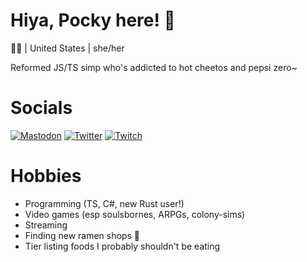 # Hiya, Pocky here! 🌸
🏳️‍⚧️ | United States | she/her

Reformed JS/TS simp who's addicted to hot cheetos and pepsi zero~

# Socials
[![Mastodon](https://img.shields.io/badge/-MASTODON-%232B90D9?style=for-the-badge&logo=mastodon&logoColor=white)](https://tech.lgbt/@pockyporium)
[![Twitter](https://img.shields.io/badge/Twitter-%231DA1F2.svg?style=for-the-badge&logo=Twitter&logoColor=white)](https://twitter.com/pockyporium)
[![Twitch](https://img.shields.io/badge/Twitch-%239146FF.svg?style=for-the-badge&logo=Twitch&logoColor=white)](https://twitch.tv/pockyporium)

# Hobbies
- Programming (TS, C#, new Rust user!)
- Video games (esp soulsbornes, ARPGs, colony-sims)
- Streaming
- Finding new ramen shops 🍜
- Tier listing foods I probably shouldn't be eating
